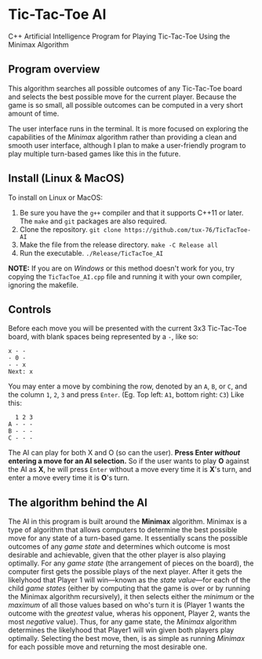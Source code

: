 # Tic-Tac-Toe AI
C++ Artificial Intelligence Program for Playing Tic-Tac-Toe Using the Minimax Algorithm

## Program overview
This algorithm searches all possible outcomes of any Tic-Tac-Toe board and selects the best possible move for the current player. Because the game is so small, all possible outcomes can be computed in a very short amount of time.

The user interface runs in the terminal. It is more focused on exploring the capabilities of the _Minimax_ algorithm rather than providing a clean and smooth user interface, although I plan to make a user-friendly program to play multiple turn-based games like this in the future.

## Install (Linux & MacOS)
To install on Linux or MacOS:
1. Be sure you have the `g++` compiler and that it supports C++11 or later. The `make` and `git` packages are also required.
2. Clone the repository. `git clone https://github.com/tux-76/TicTacToe-AI`
3. Make the file from the release directory. `make -C Release all`
4. Run the executable. `./Release/TicTacToe_AI`

**NOTE:** If you are on _Windows_ or this method doesn't work for you, try copying the `TicTacToe_AI.cpp` file and running it with your own compiler, ignoring the makefile.

## Controls
Before each move you will be presented with the current 3x3 Tic-Tac-Toe board, with blank spaces being represented by a `-`, like so:

```
x - -
- 0 -
- - x
Next: x
```

You may enter a move by combining the row, denoted by an `A`, `B`, or `C`, and the column `1`, `2`, `3` and press `Enter`. (Eg. Top left: `A1`, bottom right: `C3`) Like this:
```
  1 2 3
A - - -
B - - -
C - - -
```

The AI can play for both X and O (so can the user). **Press Enter _without_ entering a move for an AI selection.**
So if the user wants to play **O** against the AI as **X**, he will press `Enter` without a move every time it is **X**'s turn, and enter a move every time it is **O**'s turn.

## The algorithm behind the AI
The AI in this program is built around the **Minimax** algorithm. Minimax is a type of algorithm that allows computers to determine the best possible move for any state of a turn-based game. It essentially scans the possible outcomes of any _game state_ and determines which outcome is most desirable and achievable, given that the other player is also playing optimally. For any _game state_ (the arrangement of pieces on the board), the computer first gets the possible plays of the next player. After it gets the likelyhood that Player 1 will win—known as the _state value_—for each of the child _game states_ (either by computing that the game is over or by running the Minimax algorithm recursively), it then selects either the _minimum_ or the _maximum_ of all those values based on who's turn it is (Player 1 wants the outcome with the _greatest_ value, wheras his opponent, Player 2, wants the most _negative_ value). Thus, for any game state, the _Minimax_ algorithm determines the likelyhood that Player1 will win given both players play optimally. Selecting the best move, then, is as simple as running _Minimax_ for each possible move and returning the most desirable one.
